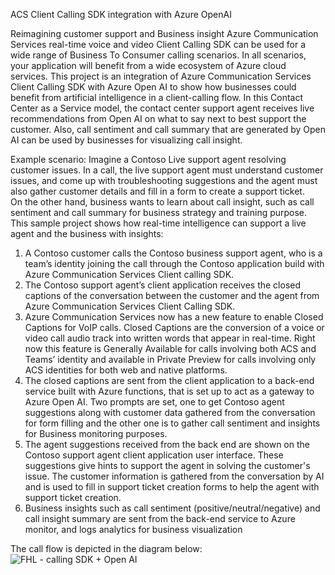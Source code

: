ACS Client Calling SDK integration with Azure OpenAI

Reimagining customer support and Business insight
Azure Communication Services real-time voice and video Client Calling SDK can be used for a wide range of Business To Consumer calling scenarios. 
In all scenarios, your application will benefit from a wide ecosystem of Azure cloud services.
This project is an integration of Azure Communication Services Client Calling SDK with Azure Open AI to show how businesses could benefit from artificial intelligence in a client-calling flow. 
In this Contact Center as a Service model, the contact center support agent receives live recommendations from Open AI on what to say next to best support the customer. 
Also, call sentiment and call summary that are generated by Open AI can be used by businesses for visualizing call insight. 


Example scenario:
Imagine a Contoso Live support agent resolving customer issues. In a call, the live support agent must understand customer issues, and come up with troubleshooting suggestions and the agent must also gather customer details and fill in a form to create a support ticket.  
On the other hand, business wants to learn about call insight, such as call sentiment and call summary for business strategy and training purpose. This sample project shows how real-time intelligence can support a live agent and the business with insights:

1.	A Contoso customer calls the Contoso business support agent, who is a team’s identity joining the call through the Contoso application build with Azure Communication Services Client calling SDK.
2.	The Contoso support agent’s client application receives the closed captions of the conversation between the customer and the agent from Azure Communication Services Client Calling SDK.
3.	Azure Communication Services now has a new feature to enable Closed Captions for VoIP calls. Closed Captions are the conversion of a voice or video call audio track into written words that appear in real-time. Right now this feature is Generally Available for calls involving both ACS and Teams’ identity and available in Private Preview for calls involving only ACS identities for both web and native platforms.
4.	The closed captions are sent from the client application to a back-end service built with Azure functions, that is set up to act as a gateway to Azure Open AI. Two prompts are set, one to get Contoso agent suggestions along with customer data gathered from the conversation for form filling and the other one is to gather call sentiment and insights for Business monitoring purposes.
5.	The agent suggestions received from the back end are shown on the Contoso support agent client application user interface. These suggestions give hints to support the agent in solving the customer's issue. The customer information is gathered from the conversation by AI and is used to fill in support ticket creation forms to help the agent with support ticket creation. 
6.	Business insights such as call sentiment (positive/neutral/negative) and call insight summary are sent from the back-end service to Azure monitor, and logs analytics for business visualization

The call flow is depicted in the diagram below:
![FHL - calling SDK + Open AI](https://github.com/Azure-Samples/communication-services-javascript-quickstarts/assets/101957302/18995d51-b410-444d-8915-db37c8e2d357)


